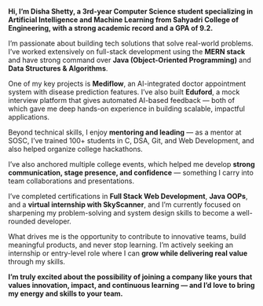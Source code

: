 **Hi, I’m Disha Shetty, a 3rd-year Computer Science student specializing in Artificial Intelligence and Machine Learning from Sahyadri College of Engineering, with a strong academic record and a GPA of 9.2.**

I’m passionate about building tech solutions that solve real-world problems. I’ve worked extensively on full-stack development using the **MERN stack** and have strong command over **Java (Object-Oriented Programming)** and **Data Structures & Algorithms**.

One of my key projects is **Mediflow**, an AI-integrated doctor appointment system with disease prediction features. I’ve also built **Eduford**, a mock interview platform that gives automated AI-based feedback — both of which gave me deep hands-on experience in building scalable, impactful applications.

Beyond technical skills, I enjoy **mentoring and leading** — as a mentor at SOSC, I’ve trained 100+ students in C, DSA, Git, and Web Development, and also helped organize college hackathons.

I’ve also anchored multiple college events, which helped me develop **strong communication, stage presence, and confidence** — something I carry into team collaborations and presentations.

I’ve completed certifications in **Full Stack Web Development**, **Java OOPs**, and a **virtual internship with SkyScanner**, and I’m currently focused on sharpening my problem-solving and system design skills to become a well-rounded developer.

What drives me is the opportunity to contribute to innovative teams, build meaningful products, and never stop learning. I’m actively seeking an internship or entry-level role where I can **grow while delivering real value** through my skills.

**I’m truly excited about the possibility of joining a company like yours that values innovation, impact, and continuous learning — and I’d love to bring my energy and skills to your team.**

